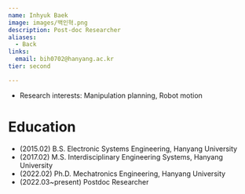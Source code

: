 ```yaml
---
name: Inhyuk Baek
image: images/백인혁.png
description: Post-doc Researcher
aliases:
  - Back
links:
  email: bih0702@hanyang.ac.kr
tier: second

---
```

- Research interests: Manipulation planning, Robot motion  


# Education
- (2015.02) B.S. Electronic Systems Engineering, Hanyang University
- (2017.02) M.S. Interdisciplinary Engineering Systems, Hanyang University
- (2022.02) Ph.D. Mechatronics Engineering, Hanyang University
- (2022.03~present) Postdoc Researcher